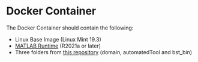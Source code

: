 # Docker Container
The Docker Container should contain the following:
- Linux Base Image (Linux Mint 19.3)
- [MATLAB Runtime](https://www.mathworks.com/products/compiler/matlab-runtime.html) (R2021a or later)
- Three folders from [this repository](https://github.com/CorentinLabelle/Brainstorm-Tool) (domain, automatedTool and bst_bin)
